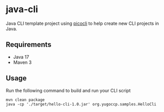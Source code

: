 # java-cli
Java CLI template project using [picocli](https://picocli.info/) to help create new CLI projects in Java.

## Requirements
- Java 17
- Maven 3

## Usage
Run the following command to build and run your CLI script
```
mvn clean package
java -cp './target/hello-cli-1.0.jar' org.yugoccp.samples.HelloCli
```